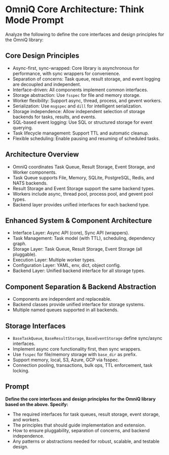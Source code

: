# OmniQ Core Architecture: Think Mode Prompt

Analyze the following to define the core interfaces and design principles for the OmniQ library:

## Core Design Principles

- Async-first, sync-wrapped: Core library is asynchronous for performance, with sync wrappers for convenience.
- Separation of concerns: Task queue, result storage, and event logging are decoupled and independent.
- Interface-driven: All components implement common interfaces.
- Storage abstraction: Use `fsspec` for file and memory storage.
- Worker flexibility: Support async, thread, process, and gevent workers.
- Serialization: Use `msgspec` and `dill` for intelligent serialization.
- Storage independence: Allow independent selection of storage backends for tasks, results, and events.
- SQL-based event logging: Use SQL or structured storage for event querying.
- Task lifecycle management: Support TTL and automatic cleanup.
- Flexible scheduling: Enable pausing and resuming of scheduled tasks.

## Architecture Overview

- OmniQ coordinates Task Queue, Result Storage, Event Storage, and Worker components.
- Task Queue supports File, Memory, SQLite, PostgreSQL, Redis, and NATS backends.
- Result Storage and Event Storage support the same backend types.
- Workers include async, thread pool, process pool, and gevent pool types.
- Backend layer provides unified interfaces for each backend type.

## Enhanced System & Component Architecture

- Interface Layer: Async API (core), Sync API (wrappers).
- Task Management: Task model (with TTL), scheduling, dependency graph.
- Storage Layer: Task Queue, Result Storage, Event Storage (all pluggable).
- Execution Layer: Multiple worker types.
- Configuration Layer: YAML, env, dict, object config.
- Backend Layer: Unified backend interface for all storage types.

## Component Separation & Backend Abstraction

- Components are independent and replaceable.
- Backend classes provide unified interface for storage systems.
- Multiple named queues supported in all backends.

## Storage Interfaces

- `BaseTaskQueue`, `BaseResultStorage`, `BaseEventStorage` define sync/async interfaces.
- Implement async core functionality first, then sync wrappers.
- Use `fsspec` for file/memory storage with `base_dir` as prefix.
- Support memory, local, S3, Azure, GCP via fsspec.
- Connection pooling, transactions, bulk ops, TTL enforcement, task locking.

## Prompt

**Define the core interfaces and design principles for the OmniQ library based on the above. Specify:**
- The required interfaces for task queues, result storage, event storage, and workers.
- The principles that should guide implementation and extension.
- How to ensure pluggability, separation of concerns, and backend independence.
- Any patterns or abstractions needed for robust, scalable, and testable design.